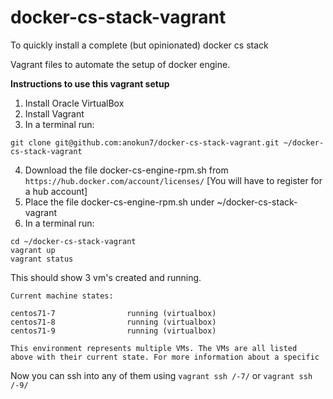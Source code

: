 # docker-cs-stack-vagrant
To quickly install a complete (but opinionated) docker cs stack


Vagrant files to automate the setup of docker engine.

**Instructions to use this vagrant setup**

1. Install Oracle VirtualBox
2. Install Vagrant
3. In a terminal run: 
```
git clone git@github.com:anokun7/docker-cs-stack-vagrant.git ~/docker-cs-stack-vagrant
```
4. Download the file docker-cs-engine-rpm.sh from `https://hub.docker.com/account/licenses/` [You will have to register for a hub account]
5. Place the file docker-cs-engine-rpm.sh under ~/docker-cs-stack-vagrant
6. In a terminal run:
```
cd ~/docker-cs-stack-vagrant
vagrant up   
vagrant status
```
This should show 3 vm's created and running.
```
Current machine states:

centos71-7                running (virtualbox)
centos71-8                running (virtualbox)
centos71-9                running (virtualbox)

This environment represents multiple VMs. The VMs are all listed
above with their current state. For more information about a specific
```
Now you can ssh into any of them using `vagrant ssh /-7/` or `vagrant ssh /-9/`
